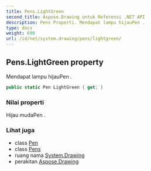 ```yaml
---
title: Pens.LightGreen
second_title: Aspose.Drawing untuk Referensi .NET API
description: Pens Properti. Mendapat lampu hijauPen .
type: docs
weight: 690
url: /id/net/system.drawing/pens/lightgreen/
---
```

## Pens.LightGreen property

Mendapat lampu hijauPen .

```csharp
public static Pen LightGreen { get; }
```

### Nilai properti

Hijau mudaPen .

### Lihat juga

* class [Pen](../../pen/)
* class [Pens](../)
* ruang nama [System.Drawing](../../pens/)
* perakitan [Aspose.Drawing](../../../)


